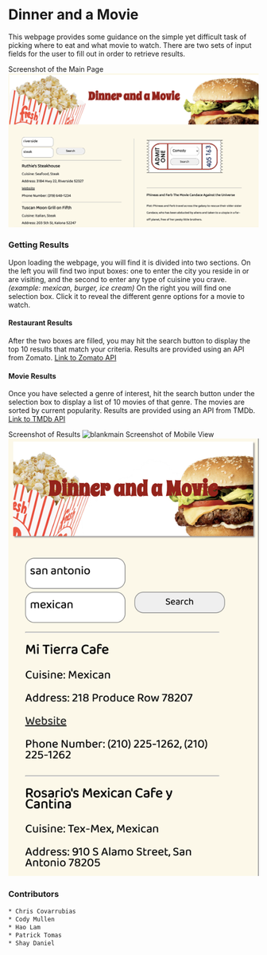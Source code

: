 # Dinner and a Movie
This webpage provides some guidance on the simple yet difficult
task of picking where to eat and what movie to watch. There are 
two sets of input fields for the user to fill out in order to
retrieve results.

Screenshot of the Main Page
![Main Page](images/mainpage.png)

### Getting Results
Upon loading the webpage, you will find it is divided into two sections.
On the left you will find two input boxes: one to enter the city you reside
in or are visiting, and the second to enter any type of cuisine you crave.
_(example: mexican, burger, ice cream)_
On the right you will find one selection box. Click it to reveal the different
genre options for a movie to watch.
#### Restaurant Results
After the two boxes are filled, you may hit the search button to display the 
top 10 results that match your criteria.
Results are provided using an API from Zomato.
[Link to Zomato API](https://developers.zomato.com/api "Link to Zomato API")
#### Movie Results
Once you have selected a genre of interest, hit the search button under the
selection box to display a list of 10 movies of that genre. The movies
are sorted by current popularity.
Results are provided using an API from TMDb.
[Link to TMDb API](https://developers.themoviedb.org/ "Link to TMDb API")

Screenshot of Results
<img width="1023" alt="blankmain" src="https://user-images.githubusercontent.com/67557233/94036568-49d83e00-fd79-11ea-85d8-a68c46333fca.png">
Screenshot of Mobile View
![Mobile Page](images/phonepage.png)

### Contributors
    * Chris Covarrubias
    * Cody Mullen
    * Hao Lam
    * Patrick Tomas
    * Shay Daniel

